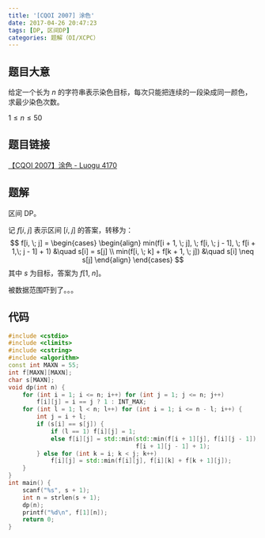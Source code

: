 ```yaml
---
title: '[CQOI 2007] 涂色'
date: 2017-04-26 20:47:23
tags: [DP, 区间DP]
categories: 题解（OI/XCPC）
---
```


## 题目大意

给定一个长为 $n$ 的字符串表示染色目标，每次只能把连续的一段染成同一颜色，求最少染色次数。

$1 \leqslant n \leqslant 50$

## 题目链接

[【CQOI 2007】涂色 - Luogu 4170](https://www.luogu.com.cn/problem/P4170)

<!-- more -->

## 题解

区间 DP。

记 $f[i, \; j]$ 表示区间 $[i, \; j]$ 的答案，转移为：
$$
f[i, \; j] = 
\begin{cases}
\begin{align}
min(f[i  + 1, \; j], \; f[i, \; j - 1], \; f[i + 1,\; j - 1] + 1) &\quad s[i] = s[j] \\
min(f[i, \; k] + f[k + 1, \; j]) &\quad s[i] \neq s[j]
\end{align}
\end{cases}
$$
其中 $s$ 为目标，答案为 $f[1, \; n]$。

被数据范围吓到了。。。

## 代码

```c++
#include <cstdio>
#include <climits>
#include <cstring>
#include <algorithm>
const int MAXN = 55;
int f[MAXN][MAXN];
char s[MAXN];
void dp(int n) {
    for (int i = 1; i <= n; i++) for (int j = 1; j <= n; j++) 
        f[i][j] = i == j ? 1 : INT_MAX;
    for (int l = 1; l < n; l++) for (int i = 1; i <= n - l; i++) {
        int j = i + l;
        if (s[i] == s[j]) {
            if (l == 1) f[i][j] = 1;
            else f[i][j] = std::min(std::min(f[i + 1][j], f[i][j - 1]), 
                                    f[i + 1][j - 1] + 1);
        } else for (int k = i; k < j; k++) 
            f[i][j] = std::min(f[i][j], f[i][k] + f[k + 1][j]);
    }
}
int main() {
    scanf("%s", s + 1);
    int n = strlen(s + 1);
    dp(n);
    printf("%d\n", f[1][n]);
    return 0;
}
```